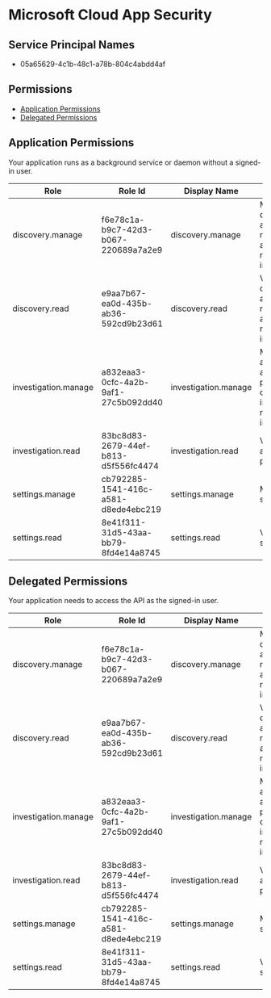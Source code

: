 # Microsoft Cloud App Security
## Service Principal Names
- 05a65629-4c1b-48c1-a78b-804c4abdd4af

 ## Permissions
- [Application Permissions](#application-permissions)
- [Delegated Permissions](#delegated-permissions)

## Application Permissions
Your application runs as a background service or daemon without a signed-in user.

| Role | Role Id | Display Name | Description |
|---|---|---|---|
| discovery.manage | f6e78c1a-b9c7-42d3-b067-220689a7a2e9 | discovery.manage | Manage discovery alerts, reports, apps, and other related information |
| discovery.read | e9aa7b67-ea0d-435b-ab36-592cd9b23d61 | discovery.read | View discovery alerts, reports, apps, and other related information |
| investigation.manage | a832eaa3-0cfc-4a2b-9af1-27c5b092dd40 | investigation.manage | Manage alerts, activities, policies, and other investigation-related information |
| investigation.read | 83bc8d83-2679-44ef-b813-d5f556fc4474 | investigation.read | View alerts, activities and policies |
| settings.manage | cb792285-1541-416c-a581-d8ede4ebc219 | settings.manage | Manage all settings |
| settings.read | 8e41f311-31d5-43aa-bb79-8fd4e14a8745 | settings.read | View all settings |

## Delegated Permissions
Your application needs to access the API as the signed-in user. 

| Role | Role Id | Display Name | Description |
|---|---|---|---|
| discovery.manage | f6e78c1a-b9c7-42d3-b067-220689a7a2e9 | discovery.manage | Manage discovery alerts, reports, apps, and other related information |
| discovery.read | e9aa7b67-ea0d-435b-ab36-592cd9b23d61 | discovery.read | View discovery alerts, reports, apps, and other related information |
| investigation.manage | a832eaa3-0cfc-4a2b-9af1-27c5b092dd40 | investigation.manage | Manage alerts, activities, policies, and other investigation-related information |
| investigation.read | 83bc8d83-2679-44ef-b813-d5f556fc4474 | investigation.read | View alerts, activities and policies |
| settings.manage | cb792285-1541-416c-a581-d8ede4ebc219 | settings.manage | Manage all settings |
| settings.read | 8e41f311-31d5-43aa-bb79-8fd4e14a8745 | settings.read | View all settings |

